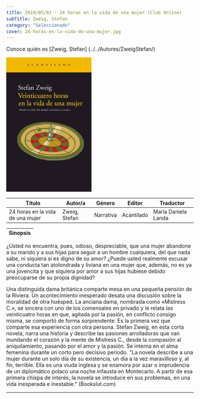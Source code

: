```yaml
---
title: 2019/05/03 - 24 horas en la vida de una mujer (Club Online)
subTitle: Zweig, Stefan
category: "Seleccionado"
cover: 24-horas-en-la-vida-de-una-mujer.jpg
---
```

Conoce quién es [Zweig, Stefan] (../../Autores/ZweigStefan/)

!["Imagen no encontrada"](24-horas-en-la-vida-de-una-mujer.jpg)

Título | Autor/a | Género | Editor | Traductor |
------ | ------- | ------ | ------ | --------- |
24 horas en la vida de una mujer | Zweig, Stefan | Narrativa | Acantilado | María Daniela Landa |

|Sinopsis|
|--------|
¿Usted no encuentra, pues, odioso, despreciable, que una mujer abandone a su marido y a sus hijas para seguir a un hombre cualquiera, del que nada sabe, ni siquiera si es digno de su amor? ¿Puede usted realmente excusar una conducta tan atolondrada y liviana en una mujer que, además, no es ya una jovencita y que siquiera por amor a sus hijas hubiese debido preocuparse de su propia dignidad?

Una distinguida dama británica comparte mesa en una pequeña pensión de la Riviera. Un acontecimiento inesperado desata una discusión sobre la moralidad de otra huésped.
La anciana dama, nombrada como «Mistress C.», se sincera con uno de los comensales en privado y le relata las veinticuatro horas en que, agitada por la pasión, en conflicto consigo misma, se comportó de forma sorprendente. Es la primera vez que comparte esa experiencia con otra persona.
Stefan Zweig, en esta corta novela, narra una historia y describe las pasiones arrolladoras que van inundando el corazón y la mente de Mistress C., desde la compasión al aniquilamiento, pasando por el amor y la pasión.​ Se interna en el alma femenina durante un corto pero decisivo periodo.
"La novela describe a una mujer durante un solo día de su existencia, un día a la vez maravilloso y, al fin, terrible. Ella es una viuda inglesa y se enamora por azar o imprudencia de un diplomático polaco una noche infausta en Montecarlo. A partir de esa primera chispa de interés, la novela se introduce en sus problemas, en una vida inesperada e inestable." (Bookslut.com)
***
